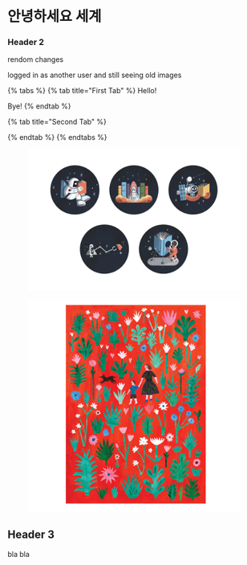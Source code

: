 # 안녕하세요 세계

### Header 2

rendom changes

logged in as another user and still seeing old images

{% tabs %}
{% tab title="First Tab" %}
Hello!

Bye!
{% endtab %}

{% tab title="Second Tab" %}

{% endtab %}
{% endtabs %}

<figure><img src=".gitbook/assets/Surprise+Surprise+v1_FINAL.jpeg" alt=""><figcaption></figcaption></figure>

<figure><img src=".gitbook/assets/GPF_web__18760.webp" alt=""><figcaption></figcaption></figure>

## Header 3



bla bla
